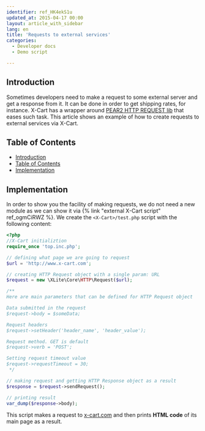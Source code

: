 ```yaml
---
identifier: ref_HK4ekS1u
updated_at: 2015-04-17 00:00
layout: article_with_sidebar
lang: en
title: 'Requests to external services'
categories:
  - Developer docs
  - Demo script

---
```



## Introduction

Sometimes developers need to make a request to some external server and get a response from it. It can be done in order to get shipping rates, for instance. X-Cart has a wrapper around [PEAR2 HTTP REQUEST lib](http://pear2.php.net/PEAR2_HTTP_Request) that eases such task. This article shows an example of how to create requests to external services via X-Cart.

## Table of Contents

*   [Introduction](#introduction)
*   [Table of Contents](#table-of-contents)
*   [Implementation](#implementation)

## Implementation

In order to show you the facility of making requests, we do not need a new module as we can show it via {% link "external X-Cart script" ref_ogmCiRWZ %}. We create the `<X-Cart>/test.php` script with the following content: 

```php
<?php
//X-Cart initializtion
require_once 'top.inc.php';

// defining what page we are going to request
$url = 'http://www.x-cart.com';

// creating HTTP Request object with a single param: URL
$request = new \XLite\Core\HTTP\Request($url);

/**
Here are main parameters that can be defined for HTTP Request object

Data submitted in the request
$request->body = $someData;

Request headers
$request->setHeader('header_name', 'header_value');

Request method. GET is default
$request->verb = 'POST';

Setting request timeout value
$request->requestTimeout = 30;
 */

// making request and getting HTTP Response object as a result
$response = $request->sendRequest();

// printing result
var_dump($response->body);
```

This script makes a request to [x-cart.com](http://www.x-cart.com) and then prints **HTML code** of its main page as a result.